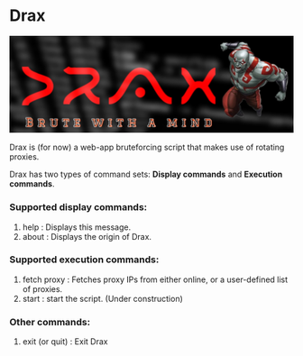 # Drax
![image](banner.jpeg)


Drax is (for now) a web-app bruteforcing script that makes use of rotating proxies.

Drax has two types of command sets: **Display commands** and **Execution commands**. 

### Supported display commands:

1. help : Displays this message.
2. about : Displays the origin of Drax.

### Supported execution commands:

1. fetch proxy : Fetches proxy IPs from either online, or a user-defined list of proxies.
2. start : start the script. (Under construction)

### Other commands:

1. exit (or quit) : Exit Drax

